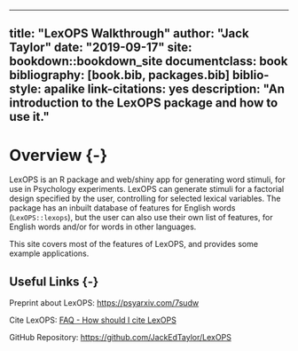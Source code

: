 
--- 
title: "LexOPS Walkthrough"
author: "Jack Taylor"
date: "2019-09-17"
site: bookdown::bookdown_site
documentclass: book
bibliography: [book.bib, packages.bib]
biblio-style: apalike
link-citations: yes
description: "An introduction to the LexOPS package and how to use it."
---



# Overview {-}

LexOPS is an R package and web/shiny app for generating word stimuli, for use in Psychology experiments. LexOPS can generate stimuli for a factorial design specified by the user, controlling for selected lexical variables. The package has an inbuilt database of features for English words (`LexOPS::lexops`), but the user can also use their own list of features, for English words and/or for words in other languages.

This site covers most of the features of LexOPS, and provides some example applications.

## Useful Links {-}

<i class="fa fa-file-pdf-o"></i> Preprint about LexOPS: https://psyarxiv.com/7sudw

<i class="fa fa-quote-left"></i> Cite LexOPS: [FAQ - How should I cite LexOPS](faq.html#how-should-i-cite-lexops)

<i class="fa fa-github"></i> GitHub Repository: https://github.com/JackEdTaylor/LexOPS
